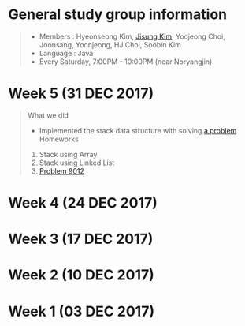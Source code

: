 # General study group information
> * Members : Hyeonseong Kim, [Jisung Kim](kimjs3115@gmail.com), Yoojeong Choi, Joonsang, Yoonjeong, HJ Choi, Soobin Kim
> * Language : Java
> * Every Saturday, 7:00PM - 10:00PM (near Noryangjin)

# Week 5 (31 DEC 2017)
> What we did
> * Implemented the stack data structure with solving [a problem](https://www.acmicpc.net/problem/10828)
> Homeworks
> 1. Stack using Array
> 2. Stack using Linked List
> 3. [Problem 9012](https://www.acmicpc.net/problem/9012)

# Week 4 (24 DEC 2017)
# Week 3 (17 DEC 2017)
# Week 2 (10 DEC 2017)
# Week 1 (03 DEC 2017)
